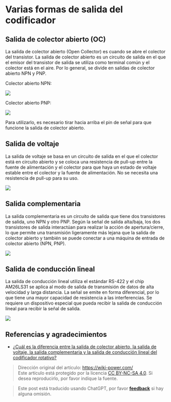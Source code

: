 # Varias formas de salida del codificador

## Salida de colector abierto (OC)

La salida de colector abierto (Open Collector) es cuando se abre el colector del transistor. La salida de colector abierto es un circuito de salida en el que el emisor del transistor de salida se utiliza como terminal común y el colector está en el aire. Por lo general, se divide en salidas de colector abierto NPN y PNP.

Colector abierto NPN:

![](https://wiki-media-1253965369.cos.ap-guangzhou.myqcloud.com/img/20211208154257.png)

Colector abierto PNP:

![](https://wiki-media-1253965369.cos.ap-guangzhou.myqcloud.com/img/20211208154320.png)

Para utilizarlo, es necesario tirar hacia arriba el pin de señal para que funcione la salida de colector abierto.

## Salida de voltaje

La salida de voltaje se basa en un circuito de salida en el que el colector está en circuito abierto y se coloca una resistencia de pull-up entre la fuente de alimentación y el colector para que haya un estado de voltaje estable entre el colector y la fuente de alimentación. No se necesita una resistencia de pull-up para su uso.

![](https://wiki-media-1253965369.cos.ap-guangzhou.myqcloud.com/img/20211208154330.png)

## Salida complementaria

La salida complementaria es un circuito de salida que tiene dos transistores de salida, uno NPN y otro PNP. Según la señal de salida alta/baja, los dos transistores de salida interactúan para realizar la acción de apertura/cierre, lo que permite una transmisión ligeramente más lejana que la salida de colector abierto y también se puede conectar a una máquina de entrada de colector abierto (NPN, PNP).

![](https://wiki-media-1253965369.cos.ap-guangzhou.myqcloud.com/img/20211208154343.png)

## Salida de conducción lineal

La salida de conducción lineal utiliza el estándar RS-422 y el chip AM26LS31 se aplica al modo de salida de transmisión de datos de alta velocidad y larga distancia. La señal se emite en forma diferencial, por lo que tiene una mayor capacidad de resistencia a las interferencias. Se requiere un dispositivo especial que pueda recibir la salida de conducción lineal para recibir la señal de salida.

![](https://wiki-media-1253965369.cos.ap-guangzhou.myqcloud.com/img/20211208154352.png)

## Referencias y agradecimientos

- [¿Cuál es la diferencia entre la salida de colector abierto, la salida de voltaje, la salida complementaria y la salida de conducción lineal del codificador rotativo?](https://blog.csdn.net/xuyaosong/article/details/78351208)

> Dirección original del artículo: <https://wiki-power.com/>  
> Este artículo está protegido por la licencia [CC BY-NC-SA 4.0](https://creativecommons.org/licenses/by/4.0/deed.zh). Si desea reproducirlo, por favor indique la fuente.

> Este post está traducido usando ChatGPT, por favor [**feedback**](https://github.com/linyuxuanlin/Wiki_MkDocs/issues/new) si hay alguna omisión.
